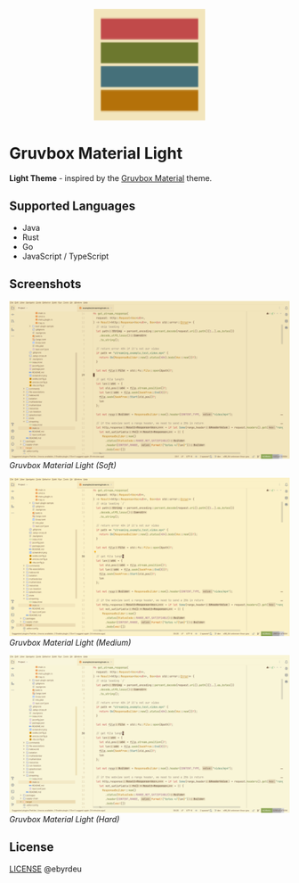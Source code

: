 <p align="center">
  <img src="resources/META-INF/pluginIcon.svg" alt="Gruvbox Material Light Icon" width="200" />
</p>

# Gruvbox Material Light

**Light Theme** - inspired by
the [Gruvbox Material](https://github.com/sainnhe/gruvbox-material?tab=readme-ov-file)
theme.

## Supported Languages

- Java
- Rust
- Go
- JavaScript / TypeScript

## Screenshots

![Gruvbox Material Light Soft](/resources/META-INF/gruvbox-material-light-soft.png)
*Gruvbox Material Light (Soft)*

![Gruvbox Material Light Medium](/resources/META-INF/gruvbox-material-light-medium.png)
*Gruvbox Material Light (Medium)*

![Gruvbox Material Light Hard](/resources/META-INF/gruvbox-material-light-hard.png)
*Gruvbox Material Light (Hard)*

## License

[LICENSE](LICENSE) @ebyrdeu